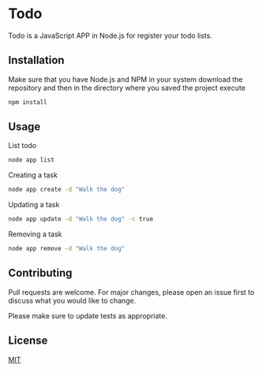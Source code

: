 # Todo

Todo is a JavaScript APP in Node.js for register your todo lists.

## Installation

Make sure that you have Node.js and NPM in your system
download the repository and then in the directory where you saved the project execute

```bash
npm install
```

## Usage

List todo

```bash
node app list
```

Creating a task

```bash
node app create -d "Walk the dog"
```

Updating a task

```bash
node app update -d "Walk the dog" -c true
```

Removing a task

```bash
node app remove -d "Walk the dog"
```

## Contributing

Pull requests are welcome. For major changes, please open an issue first to discuss what you would like to change.

Please make sure to update tests as appropriate.

## License

[MIT](https://choosealicense.com/licenses/mit/)
